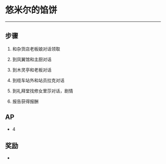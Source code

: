 # 悠米尔的馅饼

---

## 步骤

1. 和杂货店老板娘对话领取
   
2. 到凤翼馆和主厨对话
   
3. 到木灵亭和老板对话
   
4. 到缆车站外和站员拉克对话
   
5. 到礼拜堂找修女里莎对话，剧情
   
6. 报告获得报酬

## AP

- 4

## 奖励

- 